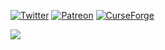 [![Twitter](https://img.shields.io/badge/Twitter-CorgiTaco-edf6d3?style=for-the-badge&labelColor=228B22&logo=twitter)](https://twitter.com/CorgiTaco)
[![Patreon](https://img.shields.io/badge/Patreon-Corgi_Taco-edf6d3?style=for-the-badge&labelColor=228B22&logo=patreon)](https://www.patreon.com/CorgiTaco)
[![CurseForge](https://img.shields.io/badge/Curseforge-Corgi_Taco-edf6d3?style=for-the-badge&labelColor=228B22&logo=Curseforge)](https://www.curseforge.com/members/corgi_taco/projects)

<a href="https://github-readme-stats.vercel.app/api?username=CorgiTaco&show_icons=true&theme=gotham">
  <img align="center" src="https://github-readme-stats.vercel.app/api?username=CorgiTaco&show_icons=true&include_all_commits=true&count_private=true&theme=gotham" />
</a>
